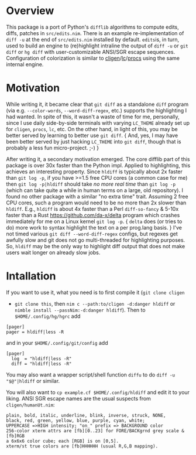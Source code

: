 Overview
========
This package is a port of Python's `difflib` algorithms to compute edits, diffs,
patches in `src/edits.nim`.  There is an example re-implementation of `diff -u`
at the end of `src/edits.nim` installed by default.  `edits`is, in turn, used to
build an engine to (re)highlight intraline the output of `diff -u` or `git diff`
or `hg diff` with user-customizable ANSI/SGR escape sequences.  Configuration of
colorization is similar to
[cligen](https://github.com/c-blake/cligen)/[lc](https://github.com/c-blake/lc)/[procs](https://github.com/c-blake/procs)
using the same internal engine.

Motivation
==========
While writing it, it became clear that `git diff` as a standalone `diff` program
(via e.g. `--color-words`, `--word-diff-regex`, etc.) supports the highlighting
I had wanted.  In spite of this, it wasn't a waste of time for me, personally,
since I use daily side-by-side terminals with varying `LC_THEME` already set up
for `cligen`, `procs`, `lc`, etc.  On the other hand, in light of this, you may
be better served by learning to better use `git diff`.  { And, yes, I may have
been better served by just hacking `LC_THEME` into `git diff`, though that is
probably a less fun micro-project. ;-) }

After writing it, a secondary motivation emerged.  The core difflib part of this
package is over 30x faster than the Python impl.  Applied to highlighting, this
achieves an interesting property.  Since `hldiff` is typically about 2x faster
than `git log -p`, if you have >=1.5 free CPU cores (a common case for me) then
`git log -p|hldiff` should take *no more real time* than `git log -p` (which can
take quite a while in human terms on a large, old repository).  I found no other
package with a similar "no extra time" trait.  Assuming 2 free CPU cores, such a
program would need to be no more than 2x slower than `hldiff`.  E.g., `hldiff`
is about 4x faster than a Perl `diff-so-fancy` & 5-10x faster than a Rust
https://github.com/da-x/delta program which crashes immediately for me on a
Linux kernel `git log -p`. { `delta` does (or tries to do) more work to syntax
highlight the text on a per prog.lang basis. } I've not timed various `git diff
--word-diff-regex` configs, but regexes get awfully slow and git does not go
multi-threaded for highlighting purposes.  So, `hldiff` may be the only way to
highlight diff output that does not make users wait longer on already slow jobs.

Intallation
===========
If you want to use it, what you need is to first compile it (`git clone cligen`
+ `git clone this`, then `nim c --path:to/cligen -d:danger hldiff` or `nimble
install --passNim:-d:danger hldiff`).  Then to `$HOME/.config/hg/hgrc` add
```
[pager]
pager = hldiff|less -R
```
and in your `$HOME/.config/git/config` add
```
[pager]
  log  = "hldiff|less -R"
  diff = "hldiff|less -R"
```
You may also want a wrapper script/shell function `diffu` to do `diff -u
"$@"|hldiff` or similar.

You will also want to `cp example.cf $HOME/.config/hldiff` and edit it to your
liking.  ANSI SGR escape names are the usual suspects from `cligen/humanUt.nim`:
```
plain, bold, italic, underline, blink, inverse, struck, NONE,
black, red, green, yellow, blue, purple, cyan, white;
UPPERCASE =>HIGH intensity; "on_" prefix => BACKGROUND color
256-color xterm attrs are [fb][0..23] for FORE/BACKgrnd grey scale & [fb]RGB
a 6x6x6 color cube; each [RGB] is on [0,5].
xterm/st true colors are [fb]HHHHHH (usual R,G,B mapping).
```
